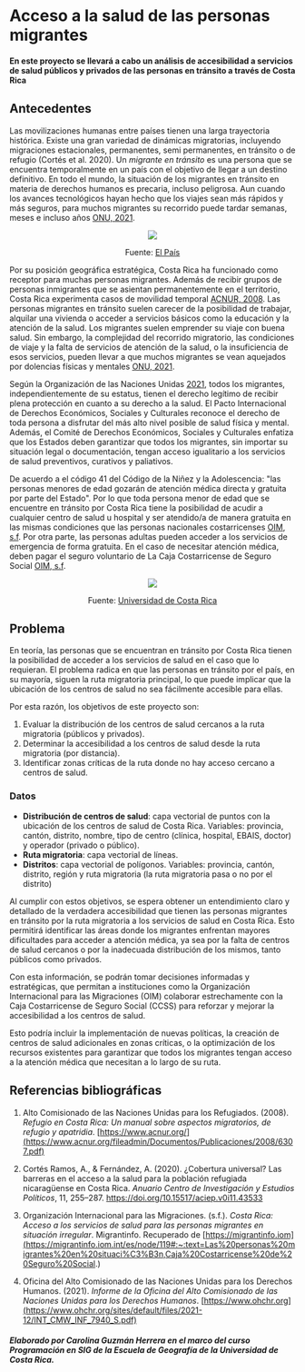 # Acceso a la salud de las personas migrantes 
#### En este proyecto se llevará a cabo un análisis de accesibilidad a servicios de salud públicos y privados de las personas en tránsito a través de Costa Rica
## Antecedentes

Las movilizaciones humanas entre países tienen una larga trayectoria histórica. Existe una gran variedad de dinámicas migratorias, incluyendo migraciones estacionales, permanentes, semi permanentes, en tránsito o de refugio (Cortés et al. 2020). Un _migrante en tránsito_ es una persona que se encuentra temporalmente en un país con el objetivo de llegar a un destino definitivo. En todo el mundo, la situación de los migrantes en tránsito en materia de derechos humanos es precaria, incluso peligrosa. Aun cuando los avances tecnológicos hayan hecho que los viajes sean más rápidos y más seguros, para muchos migrantes su recorrido puede tardar semanas, meses e incluso años [ONU, 2021](https://www.ohchr.org/sites/default/files/2021-12/INT_CMW_INF_7940_S.pdf).
<p align = "center">
    <img src = "https://www.elpais.cr/wp-content/uploads/2023/12/Migrantes-en-el-Darien-Panama-en-ruta-hacia-EEUU.-PL.jpeg">
</p>
<p align = "center"> Fuente:
    <a href="https://www.elpais.cr/2023/12/20/flujo-de-migrantes-por-costa-rica-crecio-en-121-por-ciento-en-2023/">El País</a>
</p>

Por su posición geográfica estratégica, Costa Rica ha funcionado como receptor para muchas personas migrantes. Además de recibir grupos de personas inmigrantes que se asientan permanentemente en el territorio, Costa Rica experimenta casos de movilidad temporal [ACNUR, 2008](https://www.acnur.org/fileadmin/Documentos/Publicaciones/2008/6307.pdf). Las personas migrantes en tránsito suelen carecer de la posibilidad de trabajar, alquilar una vivienda o acceder a servicios básicos como la educación y la atención de la salud. Los migrantes suelen emprender su viaje con buena salud. Sin embargo, la complejidad del recorrido migratorio, las condiciones de viaje y la falta de servicios de atención de la salud, o la insuficiencia de esos servicios, pueden llevar a que muchos migrantes se vean aquejados por dolencias físicas y mentales [ONU, 2021](https://www.ohchr.org/sites/default/files/2021-12/INT_CMW_INF_7940_S.pdf). 

Según la Organización de las Naciones Unidas [2021](https://www.ohchr.org/sites/default/files/2021-12/INT_CMW_INF_7940_S.pdf), todos los migrantes, independientemente de su estatus, tienen el derecho legítimo de recibir plena protección en cuanto a su derecho a la salud. El Pacto Internacional de Derechos Económicos, Sociales y Culturales reconoce el derecho de toda persona a disfrutar del más alto nivel posible de salud física y mental. Además, el Comité de Derechos Económicos, Sociales y Culturales enfatiza que los Estados deben garantizar que todos los migrantes, sin importar su situación legal o documentación, tengan acceso igualitario a los servicios de salud preventivos, curativos y paliativos. 

De acuerdo a el código 41 del Código de la Niñez y la Adolescencia: "las personas menores de edad gozarán de atención médica directa y gratuita por parte del Estado". Por lo que toda persona menor de edad que se encuentre en tránsito por Costa Rica tiene la posibilidad de acudir a cualquier centro de salud u hospital y ser atendido/a de manera gratuita en las mismas condiciones que las personas nacionales costarricenses [OIM, s.f](https://migrantinfo.iom.int/es/node/119#:~:text=Las%20personas%20migrantes%20en%20situaci%C3%B3n,Caja%20Costarricense%20de%20Seguro%20Social). Por otra parte, las personas adultas pueden acceder a los servicios de emergencia de forma gratuita. En el caso de necesitar atención médica, deben pagar el seguro voluntario de La Caja Costarricense de Seguro Social [OIM, s.f](https://migrantinfo.iom.int/es/node/119#:~:text=Las%20personas%20migrantes%20en%20situaci%C3%B3n,Caja%20Costarricense%20de%20Seguro%20Social). </p>
<p align = "center">
    <img src = "https://www.ucr.ac.cr/medios/fotos/2015/foto-1-salud-ccss-aya-ucr56269650a4edd.jpg ">
</p>
<p align = "center"> Fuente:
    <a href="https://www.ucr.ac.cr/noticias/2015/10/21/sostenibilidad-de-ccss-y-aya-son-vitales-para-la-salud-en-costa-rica.html">Universidad de Costa Rica</a>
</p>

## Problema
 En teoría, las personas que se encuentran en tránsito por Costa Rica tienen la posibilidad de acceder a los servicios de salud en el caso que lo requieran. El problema radica en que las personas en tránsito por el país, en su mayoría, siguen la ruta migratoria principal, lo que puede implicar que la ubicación de los centros de salud no sea fácilmente accesible para ellas. 

 Por esta razón, los objetivos de este proyecto son:
1.	Evaluar la distribución de los centros de salud cercanos a la ruta migratoria (públicos y privados). 
2.	Determinar la accesibilidad a los centros de salud desde la ruta migratoria (por distancia). 
3.	Identificar zonas críticas de la ruta donde no hay acceso cercano a centros de salud. 
### Datos
-	**Distribución de centros de salud**: capa vectorial de puntos con la ubicación de los centros de salud de Costa Rica. Variables: provincia, cantón, distrito, nombre, tipo de centro (clínica, hospital, EBAIS, doctor) y operador (privado o público). 
-	**Ruta migratoria**: capa vectorial de líneas. 
-	**Distritos**: capa vectorial de polígonos. Variables: provincia, cantón, distrito, región y ruta migratoria (la ruta migratoria pasa o no por el distrito)

Al cumplir con estos objetivos, se espera obtener un entendimiento claro y detallado de la verdadera accesibilidad que tienen las personas migrantes en tránsito por la ruta migratoria a los servicios de salud en Costa Rica. Esto permitirá identificar las áreas donde los migrantes enfrentan mayores dificultades para acceder a atención médica, ya sea por la falta de centros de salud cercanos o por la inadecuada distribución de los mismos, tanto públicos como privados.

Con esta información, se podrán tomar decisiones informadas y estratégicas, que permitan a instituciones como la Organización Internacional para las Migraciones (OIM) colaborar estrechamente con la Caja Costarricense de Seguro Social (CCSS) para reforzar y mejorar la accesibilidad a los centros de salud. 

Esto podría incluir la implementación de nuevas políticas, la creación de centros de salud adicionales en zonas críticas, o la optimización de los recursos existentes para garantizar que todos los migrantes tengan acceso a la atención médica que necesitan a lo largo de su ruta.

## Referencias bibliográficas
1.	Alto Comisionado de las Naciones Unidas para los Refugiados. (2008). _Refugio en Costa Rica: Un manual sobre aspectos migratorios, de refugio y apatridia_. [https://www.acnur.org/](https://www.acnur.org/fileadmin/Documentos/Publicaciones/2008/6307.pdf)
2.	Cortés Ramos, A., & Fernández, A. (2020). ¿Cobertura universal? Las barreras en el acceso a la salud para la población refugiada nicaragüense en Costa Rica. _Anuario Centro de Investigación y Estudios Políticos_, 11, 255–287. [https://doi.org/10.15517/aciep.v0i11.43533 ](https://doi.org/10.15517/aciep.v0i11.43533)

3.	Organización Internacional para las Migraciones. (s.f.). _Costa Rica: Acceso a los servicios de salud para las personas migrantes en situación irregular_. Migrantinfo. Recuperado de [https://migrantinfo.iom](https://migrantinfo.iom.int/es/node/119#:~:text=Las%20personas%20migrantes%20en%20situaci%C3%B3n,Caja%20Costarricense%20de%20Seguro%20Social.)
4.	Oficina del Alto Comisionado de las Naciones Unidas para los Derechos Humanos. (2021). _Informe de la Oficina del Alto Comisionado de las Naciones Unidas para los Derechos Humanos_. [https://www.ohchr.org](https://www.ohchr.org/sites/default/files/2021-12/INT_CMW_INF_7940_S.pdf)

##### Elaborado por Carolina Guzmán Herrera en el marco del curso Programación en SIG de la Escuela de Geografía de la Universidad de Costa Rica.